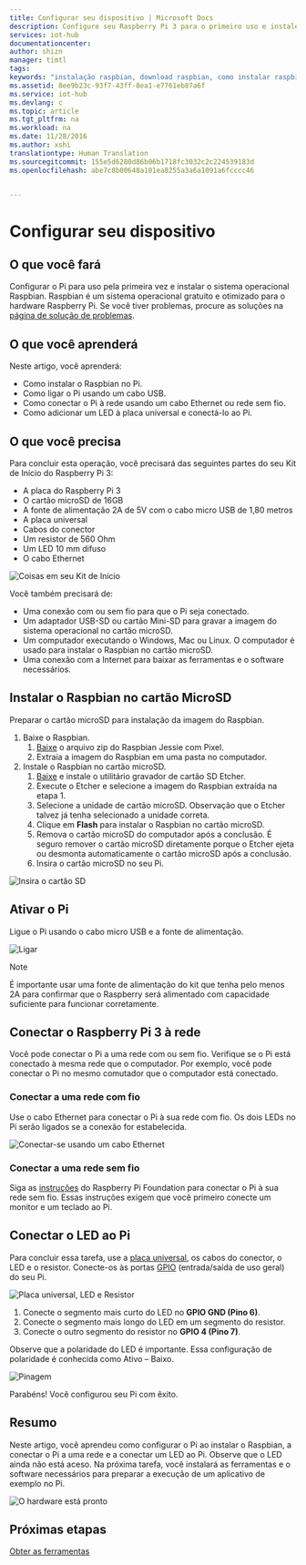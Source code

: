 ```yaml
---
title: Configurar seu dispositivo | Microsoft Docs
description: Configure seu Raspberry Pi 3 para o primeiro uso e instale o SO Raspbian, um sistema operacional gratuito e otimizado para o hardware Raspberry Pi.
services: iot-hub
documentationcenter: 
author: shizn
manager: timtl
tags: 
keywords: "instalação raspbian, download raspbian, como instalar raspbian, configuração raspbian, instalação raspbian raspberry pi, raspberry pi instalar so, instalação de placa sd raspberry pi, conexão raspberry pi, conectar-se ao raspberry pi, conectividade raspberry pi"
ms.assetid: 8ee9b23c-93f7-43ff-8ea1-e7761eb87a6f
ms.service: iot-hub
ms.devlang: c
ms.topic: article
ms.tgt_pltfrm: na
ms.workload: na
ms.date: 11/28/2016
ms.author: xshi
translationtype: Human Translation
ms.sourcegitcommit: 155e5d6280d86b06b1718fc3032c2c224539183d
ms.openlocfilehash: abe7c8b00648a101ea8255a3a6a1091a6fcccc46


---
```

# <a name="configure-your-device"></a>Configurar seu dispositivo
## <a name="what-you-will-do"></a>O que você fará
Configurar o Pi para uso pela primeira vez e instalar o sistema operacional Raspbian. Raspbian é um sistema operacional gratuito e otimizado para o hardware Raspberry Pi. Se você tiver problemas, procure as soluções na [página de solução de problemas](iot-hub-raspberry-pi-kit-c-troubleshooting.md).

## <a name="what-you-will-learn"></a>O que você aprenderá
Neste artigo, você aprenderá:

* Como instalar o Raspbian no Pi.
* Como ligar o Pi usando um cabo USB.
* Como conectar o Pi à rede usando um cabo Ethernet ou rede sem fio.
* Como adicionar um LED à placa universal e conectá-lo ao Pi.

## <a name="what-you-need"></a>O que você precisa
Para concluir esta operação, você precisará das seguintes partes do seu Kit de Início do Raspberry Pi 3:

* A placa do Raspberry Pi 3
* O cartão microSD de 16GB
* A fonte de alimentação 2A de 5V com o cabo micro USB de 1,80 metros
* A placa universal
* Cabos do conector
* Um resistor de 560 Ohm
* Um LED 10 mm difuso
* O cabo Ethernet

![Coisas em seu Kit de Início](media/iot-hub-raspberry-pi-lessons/lesson1/starter_kit.jpg)

Você também precisará de:

* Uma conexão com ou sem fio para que o Pi seja conectado.
* Um adaptador USB-SD ou cartão Mini-SD para gravar a imagem do sistema operacional no cartão microSD.
* Um computador executando o Windows, Mac ou Linux. O computador é usado para instalar o Raspbian no cartão microSD.
* Uma conexão com a Internet para baixar as ferramentas e o software necessários.

## <a name="install-raspbian-on-the-microsd-card"></a>Instalar o Raspbian no cartão MicroSD
Preparar o cartão microSD para instalação da imagem do Raspbian.

1. Baixe o Raspbian.
   1. [Baixe](https://www.raspberrypi.org/downloads/raspbian/) o arquivo zip do Raspbian Jessie com Pixel.
   2. Extraia a imagem do Raspbian em uma pasta no computador.
2. Instale o Raspbian no cartão microSD.
   1. [Baixe](https://www.etcher.io) e instale o utilitário gravador de cartão SD Etcher.
   2. Execute o Etcher e selecione a imagem do Raspbian extraída na etapa 1.
   3. Selecione a unidade de cartão microSD.
      Observação que o Etcher talvez já tenha selecionado a unidade correta.
   4. Clique em **Flash** para instalar o Raspbian no cartão microSD.
   5. Remova o cartão microSD do computador após a conclusão.
      É seguro remover o cartão microSD diretamente porque o Etcher ejeta ou desmonta automaticamente o cartão microSD após a conclusão.
   6. Insira o cartão microSD no seu Pi.

![Insira o cartão SD](media/iot-hub-raspberry-pi-lessons/lesson1/insert_sdcard.jpg)

## <a name="turn-on-pi"></a>Ativar o Pi
Ligue o Pi usando o cabo micro USB e a fonte de alimentação.

![Ligar](media/iot-hub-raspberry-pi-lessons/lesson1/micro_usb_power_on.jpg)

> [!NOTE]
> É importante usar uma fonte de alimentação do kit que tenha pelo menos 2A para confirmar que o Raspberry será alimentado com capacidade suficiente para funcionar corretamente.

## <a name="connect-raspberry-pi-3-to-the-network"></a>Conectar o Raspberry Pi 3 à rede
Você pode conectar o Pi a uma rede com ou sem fio. Verifique se o Pi está conectado à mesma rede que o computador. Por exemplo, você pode conectar o Pi no mesmo comutador que o computador está conectado.

### <a name="connect-to-a-wired-network"></a>Conectar a uma rede com fio
Use o cabo Ethernet para conectar o Pi à sua rede com fio. Os dois LEDs no Pi serão ligados se a conexão for estabelecida.

![Conectar-se usando um cabo Ethernet](media/iot-hub-raspberry-pi-lessons/lesson1/connect_ethernet.jpg)

### <a name="connect-to-a-wireless-network"></a>Conectar a uma rede sem fio
Siga as [instruções](https://www.raspberrypi.org/learning/software-guide/wifi/) do Raspberry Pi Foundation para conectar o Pi à sua rede sem fio. Essas instruções exigem que você primeiro conecte um monitor e um teclado ao Pi.

## <a name="connect-the-led-to-pi"></a>Conectar o LED ao Pi
Para concluir essa tarefa, use a [placa universal](https://learn.sparkfun.com/tutorials/how-to-use-a-breadboard), os cabos do conector, o LED e o resistor. Conecte-os às portas [GPIO](https://www.raspberrypi.org/documentation/usage/gpio/) (entrada/saída de uso geral) do seu Pi.

![Placa universal, LED e Resistor](media/iot-hub-raspberry-pi-lessons/lesson1/breadboard_led_resistor.jpg)

1. Conecte o segmento mais curto do LED no **GPIO GND (Pino 6)**.
2. Conecte o segmento mais longo do LED em um segmento do resistor.
3. Conecte o outro segmento do resistor no **GPIO 4 (Pino 7)**.

Observe que a polaridade do LED é importante. Essa configuração de polaridade é conhecida como Ativo – Baixo.

![Pinagem](media/iot-hub-raspberry-pi-lessons/lesson1/pinout_breadboard.png)

Parabéns! Você configurou seu Pi com êxito.

## <a name="summary"></a>Resumo
Neste artigo, você aprendeu como configurar o Pi ao instalar o Raspbian, a conectar o Pi a uma rede e a conectar um LED ao Pi. Observe que o LED ainda não está aceso. Na próxima tarefa, você instalará as ferramentas e o software necessários para preparar a execução de um aplicativo de exemplo no Pi.

![O hardware está pronto](media/iot-hub-raspberry-pi-lessons/lesson1/hardware_ready.jpg)

## <a name="next-steps"></a>Próximas etapas
[Obter as ferramentas](iot-hub-raspberry-pi-kit-c-lesson1-get-the-tools-win32.md)




<!--HONumber=Dec16_HO1-->


